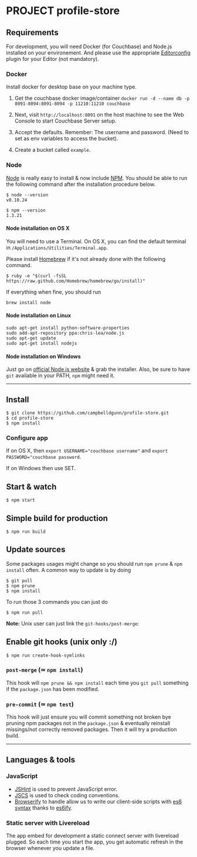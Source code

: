# PROJECT profile-store

## Requirements

For development, you will need Docker (for Couchbase) and Node.js installed on your environement.
And please use the appropriate [Editorconfig](http://editorconfig.org/) plugin for your Editor (not mandatory).

### Docker

Install docker for desktop base on your machine type.

1. Get the couchbase docker image/container
   `docker run -d --name db -p 8091-8094:8091-8094 -p 11210:11210 couchbase`

2. Next, visit `http://localhost:8091` on the host machine to see the Web Console to start Couchbase Server setup.

3. Accept the defaults. Remember: The username and password. (Need to set as env variables to access the bucket).

4. Create a bucket called `example`.

### Node

[Node](http://nodejs.org/) is really easy to install & now include [NPM](https://npmjs.org/).
You should be able to run the following command after the installation procedure
below.

    $ node --version
    v0.10.24

    $ npm --version
    1.3.21

#### Node installation on OS X

You will need to use a Terminal. On OS X, you can find the default terminal in
`/Applications/Utilities/Terminal.app`.

Please install [Homebrew](http://brew.sh/) if it's not already done with the following command.

    $ ruby -e "$(curl -fsSL https://raw.github.com/Homebrew/homebrew/go/install)"

If everything when fine, you should run

    brew install node

#### Node installation on Linux

    sudo apt-get install python-software-properties
    sudo add-apt-repository ppa:chris-lea/node.js
    sudo apt-get update
    sudo apt-get install nodejs

#### Node installation on Windows

Just go on [official Node.js website](http://nodejs.org/) & grab the installer.
Also, be sure to have `git` available in your PATH, `npm` might need it.

---

## Install

    $ git clone https://github.com/campbelldgunn/profile-store.git
    $ cd profile-store
    $ npm install

### Configure app

If on OS X, then `export USERNAME="couchbase username"` and `export PASSWORD="couchbase password`.

If on Windows then use SET.

## Start & watch

    $ npm start

## Simple build for production

    $ npm run build

## Update sources

Some packages usages might change so you should run `npm prune` & `npm install` often.
A common way to update is by doing

    $ git pull
    $ npm prune
    $ npm install

To run those 3 commands you can just do

    $ npm run pull

**Note:** Unix user can just link the `git-hooks/post-merge`:

## Enable git hooks (unix only :/)

    $ npm run create-hook-symlinks

### `post-merge` (≃ `npm install`)

This hook will `npm prune && npm install` each time you `git pull` something if the `package.json` has been modified.

### `pre-commit` (≃ `npm test`)

This hook will just ensure you will commit something not broken bye pruning npm packages not in the `package.json` & eventually reinstall missings/not correctly removed packages.
Then it will try a production build.

---

## Languages & tools

### JavaScript

- [JSHint](http://www.jshint.com/docs/) is used to prevent JavaScript error.
- [JSCS](https://npmjs.org/package/jscs) is used to check coding conventions.
- [Browserify](http://browserify.org/) to handle allow us to write our client-side scripts with [es6 syntax](http://es6.github.io/) thanks to [es6ify](https://github.com/thlorenz/es6ify).

### Static server with Livereload

The app embed for development a static connect server with livereload plugged.
So each time you start the app, you get automatic refresh in the browser whenever you update a file.